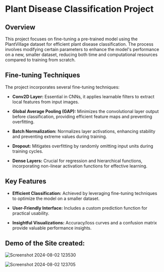
# Plant Disease Classification Project

## Overview

This project focuses on fine-tuning a pre-trained model using the PlantVillage dataset for efficient plant disease classification. The process involves modifying certain parameters to enhance the model's performance on a new, smaller dataset, reducing both time and computational resources compared to training from scratch.

## Fine-tuning Techniques

The project incorporates several fine-tuning techniques:

- **Conv2D Layer:** Essential in CNNs, it applies learnable filters to extract local features from input images.
  
- **Global Average Pooling (GAP):** Minimizes the convolutional layer output before classification, providing efficient feature maps and preventing overfitting.

- **Batch Normalization:** Normalizes layer activations, enhancing stability and preventing extreme values during training.

- **Dropout:** Mitigates overfitting by randomly omitting input units during training cycles.

- **Dense Layers:** Crucial for regression and hierarchical functions, incorporating non-linear activation functions for effective learning.

## Key Features

- **Efficient Classification:** Achieved by leveraging fine-tuning techniques to optimize the model on a smaller dataset.

- **User-Friendly Interface:** Includes a custom prediction function for practical usability.

- **Insightful Visualizations:** Accuracy/loss curves and a confusion matrix provide valuable performance insights.

## Demo of the Site created:

![Screenshot 2024-08-02 123530](https://github.com/user-attachments/assets/6feb2326-3329-4e27-b479-ba1c96644eea)

![Screenshot 2024-08-02 123705](https://github.com/user-attachments/assets/c82aae6e-f0a4-419d-a2e2-69dc43989cce)





